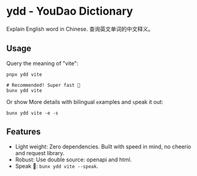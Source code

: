 # ydd - YouDao Dictionary

Explain English word in Chinese. 查询英文单词的中文释义。

## Usage

Query the meaning of "vite":

```shell
pnpx ydd vite

# Recommended! Super fast 🚀
bunx ydd vite
```

Or show More details with bilingual `e`xamples and `s`peak it out:

```shell
bunx ydd vite -e -s
```

## Features

- Light weight: Zero dependencies. Built with speed in mind, no cheerio and request library.
- Robust: Use double source: openapi and html.
- Speak 👄: `bunx ydd vite --speak`.
